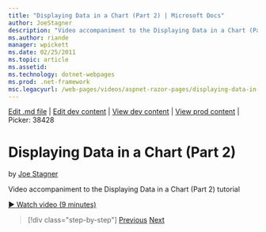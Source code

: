 ```yaml
---
title: "Displaying Data in a Chart (Part 2) | Microsoft Docs"
author: JoeStagner
description: "Video accompaniment to the Displaying Data in a Chart (Part 2) tutorial"
ms.author: riande
manager: wpickett
ms.date: 02/25/2011
ms.topic: article
ms.assetid: 
ms.technology: dotnet-webpages
ms.prod: .net-framework
msc.legacyurl: /web-pages/videos/aspnet-razor-pages/displaying-data-in-a-chart-part-2
---
```

[Edit .md file](C:\Projects\msc\dev\Msc.Www\Web.ASP\App_Data\github\web-pages\videos\aspnet-razor-pages\displaying-data-in-a-chart-part-2.md) | [Edit dev content](http://www.aspdev.net/umbraco#/content/content/edit/26759) | [View dev content](http://docs.aspdev.net/tutorials/web-pages/videos/aspnet-razor-pages/displaying-data-in-a-chart-part-2.html) | [View prod content](http://www.asp.net/web-pages/videos/aspnet-razor-pages/displaying-data-in-a-chart-part-2) | Picker: 38428

Displaying Data in a Chart (Part 2)
====================
by [Joe Stagner](https://github.com/JoeStagner)

Video accompaniment to the Displaying Data in a Chart (Part 2) tutorial

[&#9654; Watch video (9 minutes)](https://channel9.msdn.com/Blogs/ASP-NET-Site-Videos/displaying-data-in-a-chart-part-2)

>[!div class="step-by-step"] [Previous](displaying-data-in-a-chart-part-1.md) [Next](working-with-files.md)